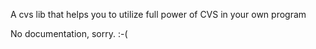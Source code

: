 A cvs lib that helps you to utilize full power of CVS in your own program

No documentation, sorry. :-(
